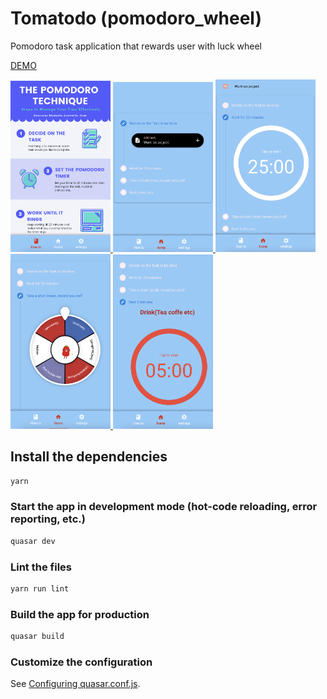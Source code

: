 # Tomatodo (pomodoro_wheel)

Pomodoro task application that rewards user with luck wheel

   [DEMO](https://emingenc.github.io/tomatodo)

<a href='https://emingenc.github.io/pomodoro_wheel' target="_blank" align="center">
  <img src="./images/img1.png" width="160" >
  <img src="./images/img2.png" width="160" alt="">
  <img src="./images/img3.png" width="160" alt="">
  <img src="./images/img4.png" width="160" alt="">
  <img src="./images/img5.png" width="160" alt="">
</a>

## Install the dependencies
```bash
yarn
```

### Start the app in development mode (hot-code reloading, error reporting, etc.)
```bash
quasar dev
```

### Lint the files
```bash
yarn run lint
```

### Build the app for production
```bash
quasar build
```

### Customize the configuration
See [Configuring quasar.conf.js](https://v2.quasar.dev/quasar-cli/quasar-conf-js).
